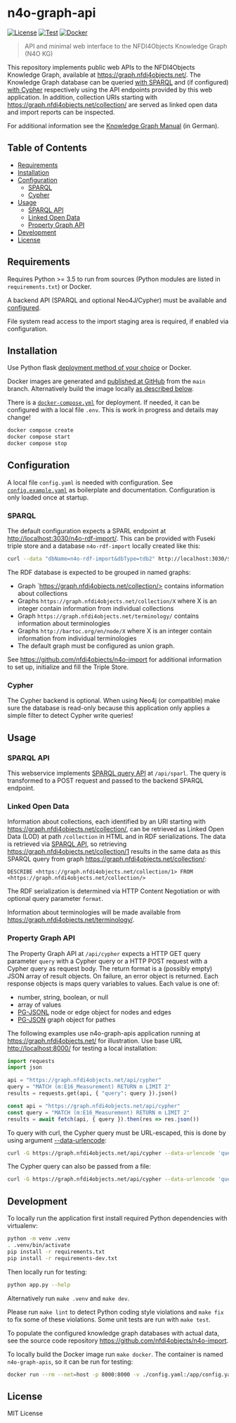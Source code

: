 # n4o-graph-api

[![License](https://img.shields.io/github/license/nfdi4objects/n4o-graph-apis.svg)](https://github.com/nfdi4objects/n4o-graph-apis/blob/master/LICENSE)
[![Test](https://github.com/nfdi4objects/n4o-graph-apis/actions/workflows/test.yml/badge.svg)](https://github.com/nfdi4objects/n4o-graph-apis/actions/workflows/test.yml)
[![Docker](https://img.shields.io/badge/Docker-ghcr.io%2Fnfdi4objects%2Fn4o--graph--apis-informational)](https://github.com/nfdi4objects/n4o-graph-apis/pkgs/container/n4o-graph-apis)

> API and minimal web interface to the NFDI4Objects Knowledge Graph (N4O KG)

This repository implements public web APIs to the NFDI4Objects Knowledge Graph,
available at <https://graph.nfdi4objects.net/>. The Knowledge Graph database
can be queried [with SPARQL](#sparql-api) and (if configured) [with
Cypher](#property-graph-api) respectively using the API endpoints provided by
this web application. In addition, collection URIs starting with
<https://graph.nfdi4objects.net/collection/> are served as linked open data and
import reports can be inspected.

For additional information see the [Knowledge Graph Manual](https://nfdi4objects.github.io/n4o-graph/) (in German).

## Table of Contents

- [Requirements](#requirements)
- [Installation](#installation)
- [Configuration](#configuration)
  - [SPARQL](#sparql)
  - [Cypher](#cypher)
- [Usage](#usage)
  - [SPARQL API](#sparql-api)
  - [Linked Open Data](#linked-open-data)
  - [Property Graph API](#property-graph-api)
- [Development](#development)
- [License](#license)

## Requirements

Requires Python >= 3.5 to run from sources (Python modules are listed in `requirements.txt`) or Docker.

A backend API (SPARQL and optional Neo4J/Cypher) must be available and [configured](#configuration).

File system read access to the import staging area is required, if enabled via configuration.

## Installation

Use Python flask [deployment method of your choice](https://flask.palletsprojects.com/en/2.0.x/deploying/#self-hosted-options)
or Docker.

Docker images are generated and [published at GitHub](https://github.com/nfdi4objects/n4o-graph-apis/pkgs/container/n4o-graph-apis) from the `main` branch. Alternatively build the image locally [as described below](#development).

There is a [`docker-compose.yml`](docker-compose.yml) for deployment. If needed, it can be configured with a local file `.env`. This is work in progress and details may change!

~~~sh
docker compose create
docker compose start
docker compose stop
~~~~

## Configuration

A local file `config.yaml` is needed with configuration. See [`config.example.yaml`](config.example.yaml) as boilerplate and documentation. Configuration is only loaded once at startup.

### SPARQL

The default configuration expects a SPARL endpoint at <http://localhost:3030/n4o-rdf-import/>. This can be provided with Fuseki triple store and a database `n4o-rdf-import` locally created like this:

~~~sh
curl --data "dbName=n4o-rdf-import&dbType=tdb2" http://localhost:3030/$/datasets
~~~

The RDF database is expected to be grouped in named graphs:

- Graph `https://graph.nfdi4objects.net/collection/> contains information about collections
- Graphs `https://graph.nfdi4objects.net/collection/X` where X is an integer contain information from individual collections
- Graph `https://graph.nfdi4objects.net/terminology/` contains information about terminologies
- Graphs `http://bartoc.org/en/node/X` where X is an integer contain information from individual terminologies
- The default graph must be configured as union graph.

See <https://github.com/nfdi4objects/n4o-import> for additional information to set up, initialize and fill the Triple Store.

### Cypher

The Cypher backend is optional. When using Neo4j (or compatible) make sure the database is read-only because this application only applies a simple filter to detect Cypher write queries!

## Usage

### SPARQL API

This webservice implements [SPARQL query API](https://www.w3.org/TR/2013/REC-sparql11-protocol-20130321/#query-operation) at `/api/sparl`. The query is transformed to a POST request and passed to the backend SPARQL endpoint.

### Linked Open Data

Information about collections, each identified by an URI starting with <https://graph.nfdi4objects.net/collection/>, can be retrieved as Linked Open Data (LOD) at path `/collection` in HTML and in RDF serializations. The data is retrieved via [SPARQL API](#sparql-api), so retrieving <https://graph.nfdi4objects.net/collection/1> results in the same data as this SPARQL query from graph <https://graph.nfdi4objects.net/collection/>:

~~~sparql
DESCRIBE <https://graph.nfdi4objects.net/collection/1> FROM <https://graph.nfdi4objects.net/collection/>
~~~

The RDF serialization is determined via HTTP Content Negotiation or with optional query parameter `format`.

Information about terminologies will be made available from <https://graph.nfdi4objects.net/terminology/>.

### Property Graph API

The Property Graph API at `/api/cypher` expects a HTTP GET query parameter `query` with a Cypher query or a HTTP POST request with a Cypher query as request body. The return format is a (possibly empty) JSON array of result objects. On failure, an error object is returned. Each response objects is maps query variables to values. Each value is one of:

- number, string, boolean, or null
- array of values
- [PG-JSONL](https://pg-format.github.io/specification/#pg-json) node or edge object for nodes and edges
- [PG-JSON](https://pg-format.github.io/specification/#pg-jsonl) graph object for pathes

The following examples use n4o-graph-apis application running at <https://graph.nfdi4objects.net/> for illustration. Use base URL
<http://localhost:8000/> for testing a local installation:

```python
import requests
import json

api = "https://graph.nfdi4objects.net/api/cypher"
query = "MATCH (m:E16_Measurement) RETURN m LIMIT 2"
results = requests.get(api, { "query": query }).json()
```

```js
const api = "https://graph.nfdi4objects.net/api/cypher"
const query = "MATCH (m:E16_Measurement) RETURN m LIMIT 2"
results = await fetch(api, { query }).then(res => res.json())
```

To query with curl, the Cypher query must be URL-escaped, this is done by using argument [--data-urlencode](https://curl.se/docs/manpage.html#--data-urlencode):

```sh
curl -G https://graph.nfdi4objects.net/api/cypher --data-urlencode 'query=MATCH (m:E16_Measurement) RETURN m LIMIT 2'
```

The Cypher query can also be passed from a file:

```sh
curl -G https://graph.nfdi4objects.net/api/cypher --data-urlencode 'query@queryfile.cypher'
```

## Development

To locally run the application first install required Python dependencies with virtualenv:

~~~sh
python -m venv .venv
. .venv/bin/activate
pip install -r requirements.txt
pip install -r requirements-dev.txt
~~~

Then locally run for testing:

~~~sh
python app.py --help
~~~

Alternatively run `make .venv` and `make dev`.

Please run `make lint` to detect Python coding style violations and `make fix` to fix some of these violations. Some unit tests are run with `make test`.

To populate the configured knowledge graph databases with actual data, see the source code repository <https://github.com/nfdi4objects/n4o-import>.

To locally build the Docker image run `make docker`. The container is named `n4o-graph-apis`, so it can be run for testing:

~~~sh
docker run --rm --net=host -p 8000:8000 -v ./config.yaml:/app/config.yaml:ro n4o-graph-apis
~~~

## License

MIT License

